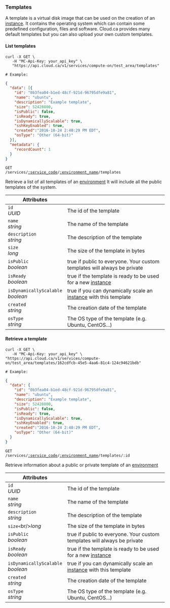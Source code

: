 ### Templates
A template is a virtual disk image that can be used on the creation of an [instance](#instances). It contains the operating system which can contain some predefined configuration, files and software. Cloud.ca provides many default templates but you can also upload your own custom templates.

#### List templates

```shell
curl -X GET \
   -H "MC-Api-Key: your_api_key" \
   "https://api.cloud.ca/v1/services/compute-on/test_area/templates"

# Example:
```
```json
{
  "data": [{
    "id": "0b3fea04-b1ed-48cf-921d-96795dfe9a81",
    "name": "ubuntu",
    "description": "Example template",
    "size": 52428800,
    "isPublic": false,
    "isReady": true,
    "isDynamicallyScalable": true,
    "sshKeyEnabled": true,
    "created":"2016-10-24 2:40:29 PM EDT",
    "osType": "Other (64-bit)"
  }],
  "metadata": {
    "recordCount": 1
  }
}
```

<code>GET /services/<a href="#service-connections">:service_code</a>/<a href="#environments">:environment_name</a>/templates</code>

Retrieve a list of all templates of an [environment](#environments) It will include all the public templates of the system.

Attributes | &nbsp;
---------- | -----
`id`<br/>*UUID* | The id of the template
`name`<br/>*string* | The name of the template
`description`<br/>*string* | The description of the template
`size`<br/>*long* | The size of the template in bytes
`isPublic`<br/>*boolean* | true if public to everyone. Your custom templates will always be private
`isReady`<br/>*boolean* | true if the template is ready to be used for a new [instance](#instances)
`isDynamicallyScalable`<br/>*boolean* | true if you can dynamically scale an [instance](#instances) with this template
`created`<br/>*string* | The creation date of the template
`osType`<br/>*string* | The OS type of the template (e.g. Ubuntu, CentOS...)

#### Retrieve a template

```shell
curl -X GET \
   -H "MC-Api-Key: your_api_key" \
"https://api.cloud.ca/v1/services/compute-on/test_area/templates/162cdfcb-45e5-4aa6-81c4-124c94621bdb"

# Example:
```
```json
{
  "data": {
    "id": "0b3fea04-b1ed-48cf-921d-96795dfe9a81",
    "name": "ubuntu",
    "description": "Example template",
    "size": 52428800,
    "isPublic": false,
    "isReady": true,
    "isDynamicallyScalable": true,
    "sshKeyEnabled": true,
    "created":"2016-10-24 2:40:29 PM EDT",
    "osType": "Other (64-bit)"
  }
}
```

<code>GET /services/<a href="#service-connections">:service_code</a>/<a href="#environments">:environment_name</a>/templates/:id</code>

Retrieve information about a public or private template of an [environment](#environments)

Attributes | &nbsp;
---------- | -----
`id`<br/>*UUID* | The id of the template
`name`<br/>*string* | The name of the template
`description`<br/>*string* | The description of the template
`size<`br/>*long* | The size of the template in bytes
`isPublic`<br/>*boolean* | true if public to everyone. Your custom templates will always be private
`isReady`<br/>*boolean* | true if the template is ready to be used for a new [instance](#instances)
`isDynamicallyScalable`<br/>*boolean* | true if you can dynamically scale an [instance](#instances) with this template
`created`<br/>*string* | The creation date of the template
`osType`<br/>*string* | The OS type of the template (e.g. Ubuntu, CentOS...)
